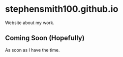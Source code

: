 # stephensmith100.github.io
Website about my work.

## Coming Soon (Hopefully)
As soon as I have the time.
